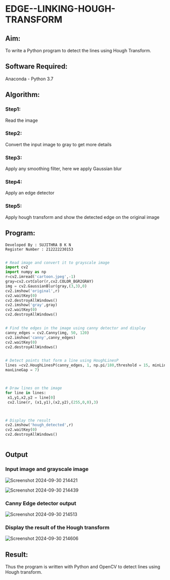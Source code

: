 # EDGE--LINKING-HOUGH-TRANSFORM
## Aim:
To write a Python program to detect the lines using Hough Transform.

## Software Required:
Anaconda - Python 3.7

## Algorithm:
### Step1:
Read the image

### Step2:
Convert the input image to gray to get more details

### Step3:
Apply any smoothing filter, here we apply Gaussian blur

### Step4:
Apply an edge detector

### Step5:
Apply hough transform and show the detected edge on the original image


## Program:

```
Developed By : SUJITHRA B K N
Register Number : 212222230153
```
```Python

# Read image and convert it to grayscale image
import cv2
import numpy as np
r=cv2.imread('cartoon.jpeg',-1)
gray=cv2.cvtColor(r,cv2.COLOR_BGR2GRAY)
img = cv2.GaussianBlur(gray,(3,3),0)
cv2.imshow('original',r)
cv2.waitKey(0)
cv2.destroyAllWindows()
cv2.imshow('gray',gray)
cv2.waitKey(0)
cv2.destroyAllWindows()


# Find the edges in the image using canny detector and display
canny_edges = cv2.Canny(img, 50, 120)
cv2.imshow('canny',canny_edges)
cv2.waitKey(0)
cv2.destroyAllWindows()


# Detect points that form a line using HoughLinesP
lines =cv2.HoughLinesP(canny_edges, 1, np.pi/180,threshold = 15, minLineLength =5 ,
maxLineGap = 7)



# Draw lines on the image
for line in lines:
 x1,y1,x2,y2 = line[0]
 cv2.line(r, (x1,y1),(x2,y2),(255,0,0),3)



# Display the result
cv2.imshow('hough_detected',r)
cv2.waitKey(0)
cv2.destroyAllWindows()



```
## Output

### Input image and grayscale image

![Screenshot 2024-09-30 214421](https://github.com/user-attachments/assets/483ee8f1-5ba4-47de-bd8f-02d66496f997)

![Screenshot 2024-09-30 214439](https://github.com/user-attachments/assets/24c4e26e-2462-48c0-85d1-2f2dc0e141ee)

### Canny Edge detector output


![Screenshot 2024-09-30 214513](https://github.com/user-attachments/assets/a082ba5a-d7fd-4cc6-8b61-1dbcaa8a159a)

### Display the result of the Hough transform


![Screenshot 2024-09-30 214606](https://github.com/user-attachments/assets/1f5300b3-3b5e-4066-bb0b-5665b8b34703)


## Result:
Thus the program is written with Python and OpenCV to detect lines using Hough transform. 
